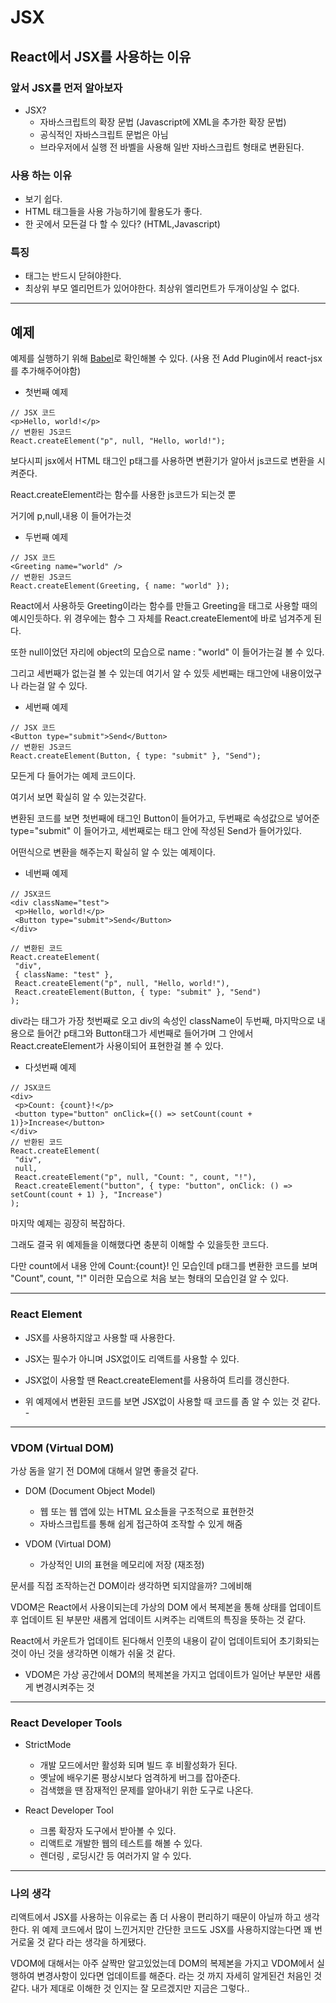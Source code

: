 # JSX

## React에서 JSX를 사용하는 이유

### 앞서 JSX를 먼저 알아보자

- JSX?
  - 자바스크립트의 확장 문법 (Javascript에 XML을 추가한 확장 문법)
  - 공식적인 자바스크립트 문법은 아님
  - 브라우저에서 실행 전 바벨을 사용해 일반 자바스크립트 형태로 변환된다.

### 사용 하는 이유

- 보기 쉽다.
- HTML 태그들을 사용 가능하기에 활용도가 좋다.
- 한 곳에서 모든걸 다 할 수 있다? (HTML,Javascript)

### 특징

- 태그는 반드시 닫혀야한다.
- 최상위 부모 엘리먼트가 있어야한다. 최상위 엘리먼트가 두개이상일 수 없다.

* * *

## 예제

예제를 실행하기 위해 [Babel](https://babeljs.io/repl)로 확인해볼 수 있다. (사용 전 Add Plugin에서 react-jsx를 추가해주어야함)

- 첫번째 예제

```JSX
// JSX 코드
<p>Hello, world!</p>
// 변환된 JS코드
React.createElement("p", null, "Hello, world!");
```

보다시피 jsx에서 HTML 태그인 p태그를 사용하면 변환기가 알아서 js코드로 변환을 시켜준다.

React.createElement라는 함수를 사용한 js코드가 되는것 뿐

거기에 p,null,내용 이 들어가는것

- 두번째 예제

```JSX
// JSX 코드
<Greeting name="world" />
// 변환된 JS코드
React.createElement(Greeting, { name: "world" });
```

React에서 사용하듯 Greeting이라는 함수를 만들고 Greeting을 태그로 사용할 때의 예시인듯하다. 위 경우에는 함수 그 자체를 React.createElement에 바로 넘겨주게 된다.

또한 null이었던 자리에 object의 모습으로 name : "world" 이 들어가는걸 볼 수 있다.

그리고 세번째가 없는걸 볼 수 있는데 여기서 알 수 있듯 세번째는 태그안에 내용이었구나 라는걸 알 수 있다.

- 세번째 예제

```JSX
// JSX 코드
<Button type="submit">Send</Button>
// 변환된 JS코드
React.createElement(Button, { type: "submit" }, "Send");
```

모든게 다 들어가는 예제 코드이다.

여기서 보면 확실히 알 수 있는것같다.

변환된 코드를 보면 첫번째에 태그인 Button이 들어가고, 두번째로 속성값으로 넣어준 type="submit" 이 들어가고, 세번째로는 태그 안에 작성된 Send가 들어가있다.

어떤식으로 변환을 해주는지 확실히 알 수 있는 예제이다.

- 네번째 예제

```JSX
// JSX코드
<div className="test">
 <p>Hello, world!</p>
 <Button type="submit">Send</Button>
</div>

// 변환된 코드
React.createElement(
 "div",
 { className: "test" },
 React.createElement("p", null, "Hello, world!"),
 React.createElement(Button, { type: "submit" }, "Send")
);
```

div라는 태그가 가장 첫번째로 오고 div의 속성인 className이 두번째, 마지막으로 내용으로 들어간 p태그와 Button태그가 세번째로 들어가며 그 안에서 React.createElement가 사용이되어 표현한걸 볼 수 있다.

- 다섯번째 예제

```JSX
// JSX코드
<div>
 <p>Count: {count}!</p>
 <button type="button" onClick={() => setCount(count + 1)}>Increase</button>
</div>
// 반환된 코드
React.createElement(
 "div",
 null,
 React.createElement("p", null, "Count: ", count, "!"),
 React.createElement("button", { type: "button", onClick: () => setCount(count + 1) }, "Increase")
);
```

마지막 예제는 굉장히 복잡하다.

그래도 결국 위 예제들을 이해했다면 충분히 이해할 수 있을듯한 코드다.

다만 count에서 내용 안에 Count:{count}! 인 모습인데 p태그를 변환한 코드를 보며 "Count", count, "!" 이러한 모습으로 처음 보는 형태의 모습인걸 알 수 있다.

* * *

### React Element

- JSX를 사용하지않고 사용할 때 사용한다.

- JSX는 필수가 아니며 JSX없이도 리액트를 사용할 수 있다.

- JSX없이 사용할 땐 React.createElement를 사용하여 트리를 갱신한다.

- 위 예제에서 변환된 코드를 보면 JSX없이 사용할 때 코드를 좀 알 수 있는 것 같다. -

* * *

### VDOM (Virtual DOM)

가상 돔을 알기 전 DOM에 대해서 알면 좋을것 같다.

- DOM (Document Object Model)
  - 웹 또는 웹 앱에 있는 HTML 요소들을 구조적으로 표현한것
  - 자바스크립트를 통해 쉽게 접근하여 조작할 수 있게 해줌

- VDOM (Virtual DOM)
  - 가상적인 UI의 표현을 메모리에 저장 (재조정)

문서를 직접 조작하는건 DOM이라 생각하면 되지않을까? 그에비해

VDOM은 React에서 사용이되는데 가상의 DOM 에서 복제본을 통해 상태를 업데이트 후 업데이트 된 부분만 새롭게 업데이트 시켜주는 리액트의 특징을 뜻하는 것 같다.

React에서 카운트가 업데이트 된다해서 인풋의 내용이 같이 업데이트되어 초기화되는것이 아닌 것을 생각하면 이해가 쉬울 것 같다.

- VDOM은 가상 공간에서 DOM의 복제본을 가지고 업데이트가 일어난 부분만 새롭게 변경시켜주는 것

* * *

### React Developer Tools

- StrictMode
  - 개발 모드에서만 활성화 되며 빌드 후 비활성화가 된다.
  - 옛날에 배우기론 평상시보다 엄격하게 버그를 잡아준다.
  - 검색했을 땐 잠재적인 문제를 알아내기 위한 도구로 나온다.

- React Developer Tool
  - 크롬 확장자 도구에서 받아볼 수 있다.
  - 리액트로 개발한 웹의 테스트를 해볼 수 있다.
  - 렌더링 , 로딩시간 등 여러가지 알 수 있다.

* * *

### 나의 생각

리액트에서 JSX를 사용하는 이유로는 좀 더 사용이 편리하기 때문이 아닐까 하고 생각한다. 위 예제 코드에서 많이 느낀거지만 간단한 코드도 JSX를 사용하지않는다면 꽤 번거로울 것 같다 라는 생각을 하게됐다.

VDOM에 대해서는 아주 살짝만 알고있었는데 DOM의 복제본을 가지고 VDOM에서 실행하여 변경사항이 있다면 업데이트를 해준다. 라는 것 까지 자세히 알게된건 처음인 것 같다. 내가 제대로 이해한 것 인지는 잘 모르겠지만 지금은 그렇다..